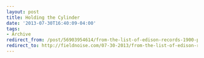 ```yaml
---
layout: post 
title: Holding the Cylinder 
date: '2013-07-30T16:40:09-04:00' 
tags: 
- Archive 
redirect_from: /post/56903954614/from-the-list-of-edison-records-1900-page-2/
redirect_to: http://fieldnoise.com/07-30-2013/from-the-list-of-edison-records-1900-page-2.html
--- 
```


